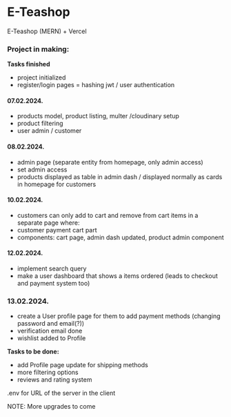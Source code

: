 # E-Teashop
E-Teashop (MERN) + Vercel

### Project in making:

**Tasks finished**
- project initialized
- register/login pages = hashing jwt / user authentication

#### 07.02.2024.
- products model, product listing, multer /cloudinary setup
- product filtering
- user admin / customer

#### 08.02.2024.
- admin page (separate entity from homepage, only admin access)
- set admin access
- products displayed as table in admin dash / displayed normally as cards in homepage for customers

#### 10.02.2024.

- customers can only add to cart and remove from cart items in a separate page where: 
- customer payment cart part
- components: cart page, admin dash updated, product admin component

#### 12.02.2024.
- implement search query
- make a user dashboard that shows a items ordered (leads to checkout and payment system too)

### 13.02.2024.
- create a User profile page for them to add payment methods (changing password and email(?))
- verification email done
- wishlist added to Profile

**Tasks to be done:**

- add Profile page update for shipping methods
- more filtering options
- reviews and rating system
  
.env for URL of the server in the client


NOTE: More upgrades to come 